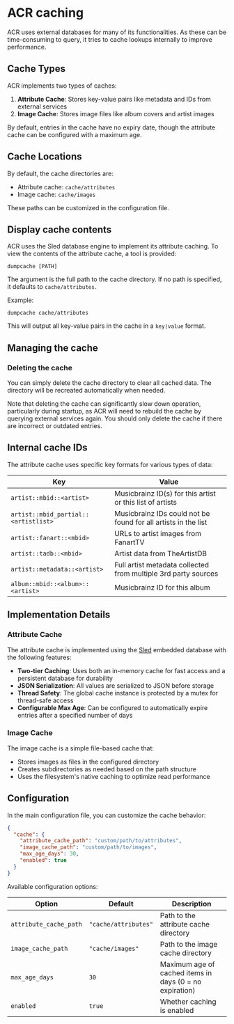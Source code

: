 # ACR caching

ACR uses external databases for many of its functionalities. As these can be time-consuming to query, it tries to cache lookups internally to improve performance.

## Cache Types

ACR implements two types of caches:

1. **Attribute Cache**: Stores key-value pairs like metadata and IDs from external services
2. **Image Cache**: Stores image files like album covers and artist images

By default, entries in the cache have no expiry date, though the attribute cache can be configured with a maximum age.

## Cache Locations

By default, the cache directories are:
- Attribute cache: `cache/attributes`
- Image cache: `cache/images`

These paths can be customized in the configuration file.

## Display cache contents

ACR uses the Sled database engine to implement its attribute caching. To view the contents of the attribute cache, a tool is provided:

```
dumpcache [PATH]
```

The argument is the full path to the cache directory. If no path is specified, it defaults to `cache/attributes`.

Example:
```
dumpcache cache/attributes
```

This will output all key-value pairs in the cache in a `key|value` format.

## Managing the cache

### Deleting the cache

You can simply delete the cache directory to clear all cached data. The directory will be recreated automatically when needed. 

Note that deleting the cache can significantly slow down operation, particularly during startup, as ACR will need to rebuild the cache by querying external services again. You should only delete the cache if there are incorrect or outdated entries.

## Internal cache IDs

The attribute cache uses specific key formats for various types of data:

| Key | Value |
|-----|-------|
| `artist::mbid::<artist>` | Musicbrainz ID(s) for this artist or this list of artists |
| `artist::mbid_partial::<artistlist>` | Musicbrainz IDs could not be found for all artists in the list |
| `artist::fanart::<mbid>` | URLs to artist images from FanartTV |
| `artist::tadb::<mbid>` | Artist data from TheArtistDB |
| `artist::metadata::<artist>` | Full artist metadata collected from multiple 3rd party sources |
| `album::mbid::<album>::<artist>` | Musicbrainz ID for this album |

## Implementation Details

### Attribute Cache

The attribute cache is implemented using the [Sled](https://github.com/spacejam/sled) embedded database with the following features:

- **Two-tier Caching**: Uses both an in-memory cache for fast access and a persistent database for durability
- **JSON Serialization**: All values are serialized to JSON before storage
- **Thread Safety**: The global cache instance is protected by a mutex for thread-safe access
- **Configurable Max Age**: Can be configured to automatically expire entries after a specified number of days

### Image Cache

The image cache is a simple file-based cache that:

- Stores images as files in the configured directory
- Creates subdirectories as needed based on the path structure
- Uses the filesystem's native caching to optimize read performance

## Configuration

In the main configuration file, you can customize the cache behavior:

```json
{
  "cache": {
    "attribute_cache_path": "custom/path/to/attributes",
    "image_cache_path": "custom/path/to/images",
    "max_age_days": 30,
    "enabled": true
  }
}
```

Available configuration options:

| Option | Default | Description |
|--------|---------|-------------|
| `attribute_cache_path` | `"cache/attributes"` | Path to the attribute cache directory |
| `image_cache_path` | `"cache/images"` | Path to the image cache directory |
| `max_age_days` | `30` | Maximum age of cached items in days (0 = no expiration) |
| `enabled` | `true` | Whether caching is enabled |

